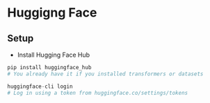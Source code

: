 # Huggigng Face

## Setup

- Install Hugging Face Hub

```Python
pip install huggingface_hub
# You already have it if you installed transformers or datasets

huggingface-cli login
# Log in using a token from huggingface.co/settings/tokens
```
